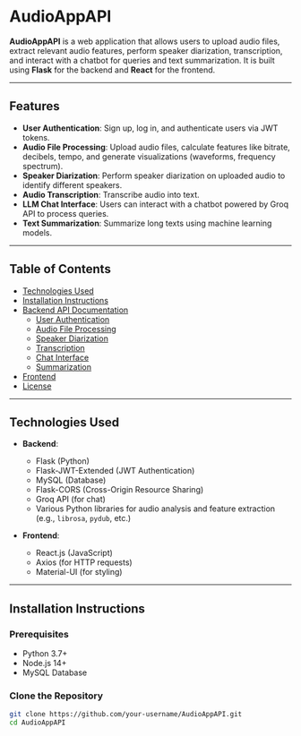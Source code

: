 # AudioAppAPI

**AudioAppAPI** is a web application that allows users to upload audio files, extract relevant audio features, perform speaker diarization, transcription, and interact with a chatbot for queries and text summarization. It is built using **Flask** for the backend and **React** for the frontend.

---

## Features

- **User Authentication**: Sign up, log in, and authenticate users via JWT tokens.
- **Audio File Processing**: Upload audio files, calculate features like bitrate, decibels, tempo, and generate visualizations (waveforms, frequency spectrum).
- **Speaker Diarization**: Perform speaker diarization on uploaded audio to identify different speakers.
- **Audio Transcription**: Transcribe audio into text.
- **LLM Chat Interface**: Users can interact with a chatbot powered by Groq API to process queries.
- **Text Summarization**: Summarize long texts using machine learning models.

---

## Table of Contents

- [Technologies Used](#technologies-used)
- [Installation Instructions](#installation-instructions)
- [Backend API Documentation](#backend-api-documentation)
  - [User Authentication](#user-authentication)
  - [Audio File Processing](#audio-file-processing)
  - [Speaker Diarization](#speaker-diarization)
  - [Transcription](#transcription)
  - [Chat Interface](#chat-interface)
  - [Summarization](#summarization)
- [Frontend](#frontend)
- [License](#license)

---

## Technologies Used

- **Backend**: 
  - Flask (Python)
  - Flask-JWT-Extended (JWT Authentication)
  - MySQL (Database)
  - Flask-CORS (Cross-Origin Resource Sharing)
  - Groq API (for chat)
  - Various Python libraries for audio analysis and feature extraction (e.g., `librosa`, `pydub`, etc.)
  
- **Frontend**: 
  - React.js (JavaScript)
  - Axios (for HTTP requests)
  - Material-UI (for styling)
  
---

## Installation Instructions

### Prerequisites

- Python 3.7+
- Node.js 14+
- MySQL Database

### Clone the Repository

```bash
git clone https://github.com/your-username/AudioAppAPI.git
cd AudioAppAPI
